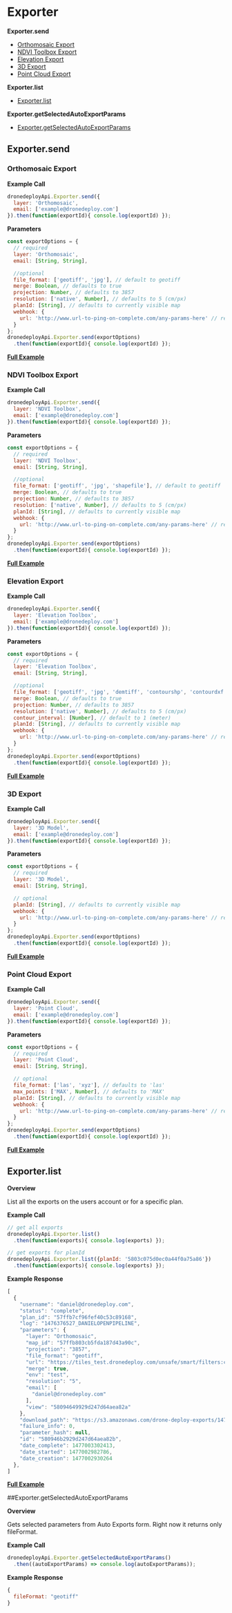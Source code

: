 # Exporter

**Exporter.send**

* [Orthomosaic Export](#orthomosaic-export)
* [NDVI Toolbox Export](#ndvi-toolbox-export)
* [Elevation Export](#elevation-export)
* [3D Export](#3d-export)
* [Point Cloud Export](#point-cloud-export)

**Exporter.list**

* [Exporter.list](#exporterlist)

**Exporter.getSelectedAutoExportParams**
* [Exporter.getSelectedAutoExportParams](#exportergetselectedautoexportparams)

## Exporter.send

### Orthomosaic Export

**Example Call**

```javascript
dronedeployApi.Exporter.send({
  layer: 'Orthomosaic',
  email: ['example@dronedeploy.com']
}).then(function(exportId){ console.log(exportId) });
```

**Parameters**

```javascript
const exportOptions = {
  // required
  layer: 'Orthomosaic',
  email: [String, String],

  //optional
  file_format: ['geotiff', 'jpg'], // default to geotiff
  merge: Boolean, // defaults to true
  projection: Number, // defaults to 3857
  resolution: ['native', Number], // defaults to 5 (cm/px)
  planId: [String], // defaults to currently visible map
  webhook: {
    url: 'http://www.url-to-ping-on-complete.com/any-params-here' // recieve the export document when its complete
  }
};
dronedeployApi.Exporter.send(exportOptions)
  .then(function(exportId){ console.log(exportId) });
```

[**Full Example**](/exporter/example-exporter.send.md)

### NDVI Toolbox Export

**Example Call**

```javascript
dronedeployApi.Exporter.send({
  layer: 'NDVI Toolbox',
  email: ['example@dronedeploy.com']
}).then(function(exportId){ console.log(exportId) });
```

**Parameters**

```javascript
const exportOptions = {
  // required
  layer: 'NDVI Toolbox',
  email: [String, String],

  //optional
  file_format: ['geotiff', 'jpg', 'shapefile'], // default to geotiff
  merge: Boolean, // defaults to true
  projection: Number, // defaults to 3857
  resolution: ['native', Number], // defaults to 5 (cm/px)
  planId: [String], // defaults to currently visible map
  webhook: {
    url: 'http://www.url-to-ping-on-complete.com/any-params-here' // recieve the export document when its complete
  }
};
dronedeployApi.Exporter.send(exportOptions)
  .then(function(exportId){ console.log(exportId) });
```

[**Full Example**](/exporter/example-exporter.send.md)

### Elevation Export

**Example Call**

```javascript
dronedeployApi.Exporter.send({
  layer: 'Elevation Toolbox',
  email: ['example@dronedeploy.com']
}).then(function(exportId){ console.log(exportId) });
```

**Parameters**

```javascript
const exportOptions = {
  // required
  layer: 'Elevation Toolbox',
  email: [String, String],

  //optional
  file_format: ['geotiff', 'jpg', 'demtiff', 'contourshp', 'contourdxf'], // default to geotiff
  merge: Boolean, // defaults to true
  projection: Number, // defaults to 3857
  resolution: ['native', Number], // defaults to 5 (cm/px)
  contour_interval: [Number], // default to 1 (meter)
  planId: [String], // defaults to currently visible map
  webhook: {
    url: 'http://www.url-to-ping-on-complete.com/any-params-here' // recieve the export document when its complete
  }
};
dronedeployApi.Exporter.send(exportOptions)
  .then(function(exportId){ console.log(exportId) });
```

[**Full Example**](/exporter/example-exporter.send.md)

### 3D Export

**Example Call**

```javascript
dronedeployApi.Exporter.send({
  layer: '3D Model',
  email: ['example@dronedeploy.com']
}).then(function(exportId){ console.log(exportId) });
```

**Parameters**

```javascript
const exportOptions = {
  // required
  layer: '3D Model',
  email: [String, String],

  // optional
  planId: [String], // defaults to currently visible map
  webhook: {
    url: 'http://www.url-to-ping-on-complete.com/any-params-here' // recieve the export document when its complete
  }
};
dronedeployApi.Exporter.send(exportOptions)
  .then(function(exportId){ console.log(exportId) });
```

[**Full Example**](/exporter/example-exporter.send.md)

### Point Cloud Export

**Example Call**

```javascript
dronedeployApi.Exporter.send({
  layer: 'Point Cloud',
  email: ['example@dronedeploy.com']
}).then(function(exportId){ console.log(exportId) });
```

**Parameters**

```javascript
const exportOptions = {
  // required
  layer: 'Point Cloud',
  email: [String, String],

  // optional
  file_format: ['las', 'xyz'], // defaults to 'las'
  max_points: ['MAX', Number], // defaults to 'MAX'
  planId: [String], // defaults to currently visible map
  webhook: {
    url: 'http://www.url-to-ping-on-complete.com/any-params-here' // recieve the export document when its complete
  }
};
dronedeployApi.Exporter.send(exportOptions)
  .then(function(exportId){ console.log(exportId) });
```

[**Full Example**](/exporter/example-exporter.send.md)

## Exporter.list

**Overview**

List all the exports on the users account or for a specific plan.

**Example Call**

```javascript
// get all exports
dronedeployApi.Exporter.list()
  .then(function(exports){ console.log(exports) });

// get exports for planId
dronedeployApi.Exporter.list({planId: '5803c075d0ec0a44f0a75a86'})
  .then(function(exports){ console.log(exports) });
```

**Example Response**

```javascript
[
  {
    "username": "daniel@dronedeploy.com",
    "status": "complete",
    "plan_id": "57ffb7cf96fef40c53c89168",
    "log": "1476376527_DANIELOPENPIPELINE",
    "parameters": {
      "layer": "Orthomosaic",
      "map_id": "57ffb803cb5fda187d43a90c",
      "projection": "3857",
      "file_format": "geotiff",
      "url": "https://tiles_test.dronedeploy.com/unsafe/smart/filters:crop('{setting_crop_polygon}')/https%3A%2F%2Fs3.amazonaws.com/drone.deploy.tiles/{url}/{z}/{x}/{y}.png",
      "merge": true,
      "env": "test",
      "resolution": "5",
      "email": [
        "daniel@dronedeploy.com"
      ],
      "view": "58094649929d247d64aea82a"
    },
    "download_path": "https://s3.amazonaws.com/drone-deploy-exports/1476376527_DANIELOPENPIPELINE/UntitledMapsddfsdf_Orthomosaic_ThuOct20223610.zip?AWSAccessKeyId=AKIAISEWUBLV6Q6M3S3A&Expires=1479595007&Signature=AWSSLZIqt%2F71R540GBI2e3mif9c%3D",
    "failure_info": 0,
    "parameter_hash": null,
    "id": "580946b2929d247d64aea82b",
    "date_complete": 1477003302413,
    "date_started": 1477002982786,
    "date_creation": 1477002930264
  },
]
```

[**Full Example**](/exporter/example-exporter.get3dmodellink.md)

##Exporter.getSelectedAutoExportParams

**Overview**

Gets selected parameters from Auto Exports form. Right now it returns only fileFormat.

**Example Call**

```javascript
dronedeployApi.Exporter.getSelectedAutoExportParams()
  .then((autoExportParams) => console.log(autoExportParams));
```

**Example Response**

```javascript
{
  fileFormat: "geotiff"
}
```

